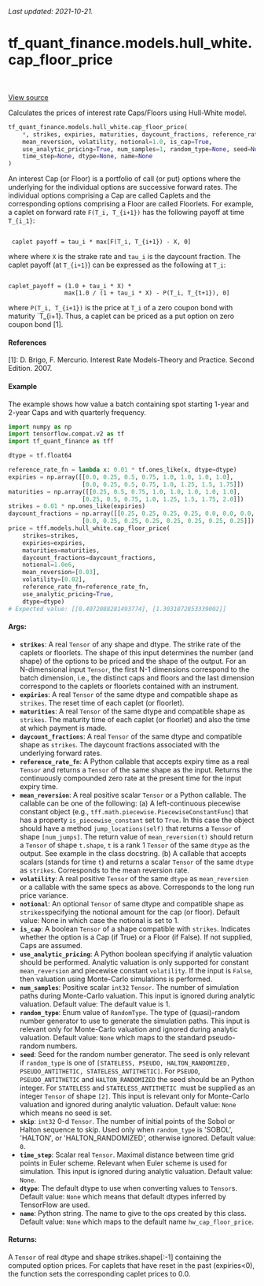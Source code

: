 <!--
This file is generated by a tool. Do not edit directly.
For open-source contributions the docs will be updated automatically.
-->

*Last updated: 2021-10-21.*

<div itemscope itemtype="http://developers.google.com/ReferenceObject">
<meta itemprop="name" content="tf_quant_finance.models.hull_white.cap_floor_price" />
<meta itemprop="path" content="Stable" />
</div>

# tf_quant_finance.models.hull_white.cap_floor_price

<!-- Insert buttons and diff -->

<table class="tfo-notebook-buttons tfo-api" align="left">
</table>

<a target="_blank" href="https://github.com/google/tf-quant-finance/blob/master/tf_quant_finance/models/hull_white/cap_floor.py">View source</a>



Calculates the prices of interest rate Caps/Floors using Hull-White model.

```python
tf_quant_finance.models.hull_white.cap_floor_price(
    *, strikes, expiries, maturities, daycount_fractions, reference_rate_fn,
    mean_reversion, volatility, notional=1.0, is_cap=True,
    use_analytic_pricing=True, num_samples=1, random_type=None, seed=None, skip=0,
    time_step=None, dtype=None, name=None
)
```



<!-- Placeholder for "Used in" -->

An interest Cap (or Floor) is a portfolio of call (or put) options where the
underlying for the individual options are successive forward rates. The
individual options comprising a Cap are called Caplets and the corresponding
options comprising a Floor are called Floorlets. For example, a
caplet on forward rate `F(T_i, T_{i+1})` has the following payoff at time
`T_{i_1}`:

```None

 caplet payoff = tau_i * max[F(T_i, T_{i+1}) - X, 0]

```
where where `X` is the strake rate and `tau_i` is the daycount fraction. The
caplet payoff (at `T_{i+1}`) can be expressed as the following at `T_i`:

```None

caplet_payoff = (1.0 + tau_i * X) *
                max[1.0 / (1 + tau_i * X) - P(T_i, T_{t+1}), 0]

```

where `P(T_i, T_{i+1})` is the price at `T_i` of a zero coupon bond with
maturity `T_{i+1}. Thus, a caplet can be priced as a put option on zero
coupon bond [1].

#### References
  [1]: D. Brigo, F. Mercurio. Interest Rate Models-Theory and Practice.
  Second Edition. 2007.

#### Example
The example shows how value a batch containing spot starting 1-year and
2-year Caps and with quarterly frequency.

````python
import numpy as np
import tensorflow.compat.v2 as tf
import tf_quant_finance as tff

dtype = tf.float64

reference_rate_fn = lambda x: 0.01 * tf.ones_like(x, dtype=dtype)
expiries = np.array([[0.0, 0.25, 0.5, 0.75, 1.0, 1.0, 1.0, 1.0],
                     [0.0, 0.25, 0.5, 0.75, 1.0, 1.25, 1.5, 1.75]])
maturities = np.array([[0.25, 0.5, 0.75, 1.0, 1.0, 1.0, 1.0, 1.0],
                     [0.25, 0.5, 0.75, 1.0, 1.25, 1.5, 1.75, 2.0]])
strikes = 0.01 * np.ones_like(expiries)
daycount_fractions = np.array([[0.25, 0.25, 0.25, 0.25, 0.0, 0.0, 0.0, 0.0],
                     [0.0, 0.25, 0.25, 0.25, 0.25, 0.25, 0.25, 0.25]])
price = tff.models.hull_white.cap_floor_price(
    strikes=strikes,
    expiries=expiries,
    maturities=maturities,
    daycount_fractions=daycount_fractions,
    notional=1.0e6,
    mean_reversion=[0.03],
    volatility=[0.02],
    reference_rate_fn=reference_rate_fn,
    use_analytic_pricing=True,
    dtype=dtype)
# Expected value: [[0.4072088281493774], [1.3031872853339002]]
````

#### Args:


* <b>`strikes`</b>: A real `Tensor` of any shape and dtype. The strike rate of the
  caplets or floorlets. The shape of this input determines the number
  (and shape) of the options to be priced and the shape of the output. For
  an N-dimensional input `Tensor`, the first N-1 dimensions correspond to
  the batch dimension, i.e., the distinct caps and floors and the last
  dimension correspond to the caplets or floorlets contained with an
  instrument.
* <b>`expiries`</b>: A real `Tensor` of the same dtype and compatible shape as
  `strikes`.  The reset time of each caplet (or floorlet).
* <b>`maturities`</b>: A real `Tensor` of the same dtype and compatible shape as
  `strikes`.  The maturity time of each caplet (or floorlet) and also the
  time at which payment is made.
* <b>`daycount_fractions`</b>: A real `Tensor` of the same dtype and compatible shape
  as `strikes`. The daycount fractions associated with the underlying
  forward rates.
* <b>`reference_rate_fn`</b>: A Python callable that accepts expiry time as a real
  `Tensor` and returns a `Tensor` of the same shape as the input. Returns
  the continuously compounded zero rate at the present time for the input
  expiry time.
* <b>`mean_reversion`</b>: A real positive scalar `Tensor` or a Python callable. The
  callable can be one of the following:
  (a) A left-continuous piecewise constant object (e.g.,
  `tff.math.piecewise.PiecewiseConstantFunc`) that has a property
  `is_piecewise_constant` set to `True`. In this case the object should
  have a method `jump_locations(self)` that returns a `Tensor` of shape
  `[num_jumps]`. The return value of `mean_reversion(t)` should return a
  `Tensor` of shape `t.shape`, `t` is a rank 1 `Tensor` of the same `dtype`
  as the output. See example in the class docstring.
  (b) A callable that accepts scalars (stands for time `t`) and returns a
  scalar `Tensor` of the same `dtype` as `strikes`.
  Corresponds to the mean reversion rate.
* <b>`volatility`</b>: A real positive `Tensor` of the same `dtype` as
  `mean_reversion` or a callable with the same specs as above.
  Corresponds to the long run price variance.
* <b>`notional`</b>: An optional `Tensor` of same dtype and compatible shape as
  `strikes`specifying the notional amount for the cap (or floor).
   Default value: None in which case the notional is set to 1.
* <b>`is_cap`</b>: A boolean `Tensor` of a shape compatible with `strikes`. Indicates
  whether the option is a Cap (if True) or a Floor (if False). If not
  supplied, Caps are assumed.
* <b>`use_analytic_pricing`</b>: A Python boolean specifying if analytic valuation
  should be performed. Analytic valuation is only supported for constant
  `mean_reversion` and piecewise constant `volatility`. If the input is
  `False`, then valuation using Monte-Carlo simulations is performed.
* <b>`num_samples`</b>: Positive scalar `int32` `Tensor`. The number of simulation
  paths during Monte-Carlo valuation. This input is ignored during analytic
  valuation.
  Default value: The default value is 1.
* <b>`random_type`</b>: Enum value of `RandomType`. The type of (quasi)-random
  number generator to use to generate the simulation paths. This input is
  relevant only for Monte-Carlo valuation and ignored during analytic
  valuation.
  Default value: `None` which maps to the standard pseudo-random numbers.
* <b>`seed`</b>: Seed for the random number generator. The seed is only relevant if
  `random_type` is one of
  `[STATELESS, PSEUDO, HALTON_RANDOMIZED, PSEUDO_ANTITHETIC,
    STATELESS_ANTITHETIC]`. For `PSEUDO`, `PSEUDO_ANTITHETIC` and
  `HALTON_RANDOMIZED` the seed should be an Python integer. For
  `STATELESS` and  `STATELESS_ANTITHETIC `must be supplied as an integer
  `Tensor` of shape `[2]`. This input is relevant only for Monte-Carlo
  valuation and ignored during analytic valuation.
  Default value: `None` which means no seed is set.
* <b>`skip`</b>: `int32` 0-d `Tensor`. The number of initial points of the Sobol or
  Halton sequence to skip. Used only when `random_type` is 'SOBOL',
  'HALTON', or 'HALTON_RANDOMIZED', otherwise ignored.
  Default value: `0`.
* <b>`time_step`</b>: Scalar real `Tensor`. Maximal distance between time grid points
  in Euler scheme. Relevant when Euler scheme is used for simulation. This
  input is ignored during analytic valuation.
  Default value: `None`.
* <b>`dtype`</b>: The default dtype to use when converting values to `Tensor`s.
  Default value: `None` which means that default dtypes inferred by
  TensorFlow are used.
* <b>`name`</b>: Python string. The name to give to the ops created by this class.
  Default value: `None` which maps to the default name
  `hw_cap_floor_price`.


#### Returns:

A `Tensor` of real dtype and shape  strikes.shape[:-1] containing
the computed option prices. For caplets that have reset in the past
(expiries<0), the function sets the corresponding caplet prices to 0.0.
